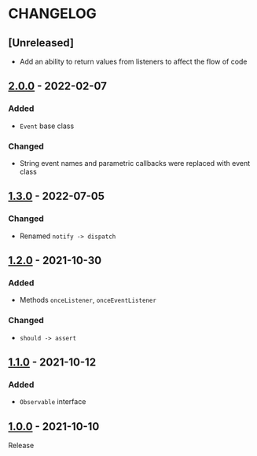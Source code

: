 # CHANGELOG

## [Unreleased]
- Add an ability to return values from listeners to affect the flow of code

## [2.0.0](../../compare/1.3.0..2.0.0) - 2022-02-07
### Added
- `Event` base class

### Changed
- String event names and parametric callbacks were replaced with event class

## [1.3.0](../../compare/1.2.0..1.3.0) - 2022-07-05
### Changed
- Renamed `notify -> dispatch`

## [1.2.0](../../compare/1.1.0..1.2.0) - 2021-10-30
### Added
- Methods `onceListener`, `onceEventListener`

### Changed
- `should -> assert`

## [1.1.0](../../compare/1.0.0..1.1.0) - 2021-10-12
### Added
- `Observable` interface

## [1.0.0](../../tree/1.0.0) - 2021-10-10
Release

